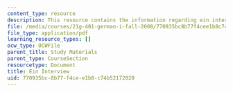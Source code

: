 ```yaml
---
content_type: resource
description: This resource contains the information regarding ein interview.
file: /media/courses/21g-401-german-i-fall-2008/770935bc8b77f4cee1b8c74b52172020_MIT21G_401F08_ein_inter.pdf
file_type: application/pdf
learning_resource_types: []
ocw_type: OCWFile
parent_title: Study Materials
parent_type: CourseSection
resourcetype: Document
title: Ein Interview
uid: 770935bc-8b77-f4ce-e1b8-c74b52172020
---
```

